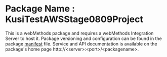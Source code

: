 # Package Name : KusiTestAWSStage0809Project
This is a webMethods package and requires a webMethods Integration Server to host it. Package versioning and configuration can be found in the package [manifest](./KusiTestAWSStage0809Project/manifest.v3) file. Service and API documentation is available on the package's home page http://&lt;server&gt;:&lt;port&gt;/&lt;packagename>.